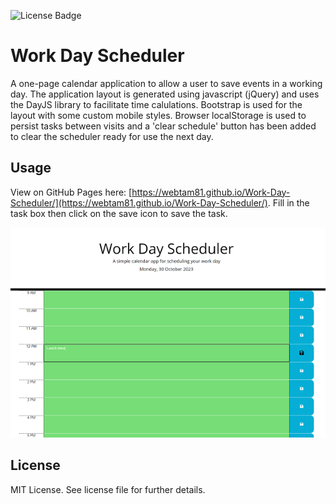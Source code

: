 ![License Badge](https://img.shields.io/badge/license-MIT-brightgreen)

# Work Day Scheduler

A one-page calendar application to allow a user to save events in a working day. The application layout is generated using javascript (jQuery) and uses the DayJS library to facilitate time calulations.
Bootstrap is used for the layout with some custom mobile styles.
Browser localStorage is used to persist tasks between visits and a 'clear schedule' button has been added to clear the scheduler ready for use the next day. 

## Usage

View on GitHub Pages here: [https://webtam81.github.io/Work-Day-Scheduler/](https://webtam81.github.io/Work-Day-Scheduler/). Fill in the task box then click on the save icon to save the task. 

![Screenshot of the Work Day Scheduler application](./work-day-scheduler-screenshot.png)

## License

MIT License. See license file for further details.
